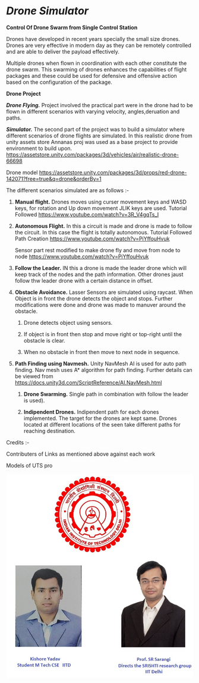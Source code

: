 # *Drone Simulator*

**Control Of Drone Swarm from Single Control Station**

Drones have developed in recent years specially the small size drones. Drones are very effective in modern day as they can be remotely controlled and are able to deliver the payload effectively. 

Multiple drones when flown in coordination with each other constitute the drone swarm. This swarming of drones enhances the capabilities of flight packages and these could be used for defensive and offensive action based on the configuration of the package. 

**Drone Project** 

***Drone Flying.*** Project involved the practical part were in the drone had to be flown  in different scenarios with varying velocity, angles,deruation and paths.

***Simulator.*** The second part of the project was to build a simulator where different scenarios of drone flights are simulated. In this realistic drone from unity assets store Annanas proj was used as a base project to provide environment to build upon.
https://assetstore.unity.com/packages/3d/vehicles/air/realistic-drone-66698

Drone model 
https://assetstore.unity.com/packages/3d/props/red-drone-142071?free=true&q=drone&orderBy=1

The different scenarios simulated are as follows :- 

1. **Manual flight.** Drones moves using curser movement keys and WASD keys, for rotation and Up down movement JLIK keys are used.
Tutorial Followed https://www.youtube.com/watch?v=3R_V4gqTs_I

2. **Autonomous Flight.** In this a circuit is made and drone is made to follow the circuit. In this case the flight is totally autonomous.
	Tutorial Followed 
	Path Creation 
	https://www.youtube.com/watch?v=PiYffouHvuk  

	Sensor part rest modified to make drone fly and move from node to node
	https://www.youtube.com/watch?v=PiYffouHvuk


3.	**Follow the Leader.** IN this a drone is made the leader drone which will keep track of the nodes and the path information. Other drones jaust follow thw leader drone with a certain distance in offset.

4. **Obstacle Avoidance.** Lasser Sensors are simulated using raycast. When Object is in front the drone detects the object and stops. Further modifications were done and drone was made to manuver around the obstacle. 
	
	1.	 Drone detects object using sensors.  

	2.	 If object is in front then stop and move right or top-right until the obstacle is clear.

	3.	 When  no obstacle in front then move to next node in sequence.

5.	**Path Finding using Navmesh.** Unity NavMesh AI is used for auto path finding. Nav mesh uses A* algorithm for path finding. Further details can be viewed from 
https://docs.unity3d.com/ScriptReference/AI.NavMesh.html

	1.	**Drone Swarming.** Single path in combination with follow the leader is used).

	2. 	**Indipendent Drones.** Indipendent path for each drones implemented. The target for the drones are kept same. Drones located at different locations of the seen take different paths for reaching destination.


Credits :-

Contributers of Links as mentioned above against each work

Models of UTS pro


![Indian Institute of Technology Delhi Logo](https://github.com/srsarangi/drone_sim/blob/main/Simulator/Assets/Images/creditsImage.jpg)  


